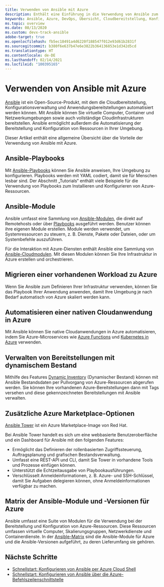 ```yaml
---
title: Verwenden von Ansible mit Azure
description: Enthält eine Einführung in die Verwendung von Ansible zum Automatisieren von Cloudbereitstellung, Konfigurationsverwaltung und Anwendungsbereitstellungen.
keywords: Ansible, Azure, DevOps, Übersicht, Cloudbereitstellung, Konfigurationsverwaltung, Anwendungsbereitstellung, Ansible-Module, Ansible-Playbooks
ms.topic: overview
ms.date: 08/13/2020
ms.custom: devx-track-ansible
adobe-target: true
ms.openlocfilehash: fb5ec18491a4d6220f188547f012e93d61b2831f
ms.sourcegitcommit: b380f6e637b47e6e3822b364136853e1d342d5cd
ms.translationtype: HT
ms.contentlocale: de-DE
ms.lasthandoff: 02/14/2021
ms.locfileid: "100395165"
---
```

# <a name="using-ansible-with-azure"></a>Verwenden von Ansible mit Azure

[Ansible](https://www.ansible.com) ist ein Open-Source-Produkt, mit dem die Cloudbereitstellung, Konfigurationsverwaltung und Anwendungsbereitstellungen automatisiert werden können. Mit Ansible können Sie virtuelle Computer, Container und Netzwerkumgebungen sowie auch vollständige Cloudinfrastrukturen bereitstellen. Ansible ermöglicht außerdem die Automatisierung der Bereitstellung und Konfiguration von Ressourcen in Ihrer Umgebung.

Dieser Artikel enthält eine allgemeine Übersicht über die Vorteile der Verwendung von Ansible mit Azure.

## <a name="ansible-playbooks"></a>Ansible-Playbooks

Mit [Ansible-Playbooks](https://docs.ansible.com/ansible/latest/playbooks.html) können Sie Ansible anweisen, Ihre Umgebung zu konfigurieren. Playbooks werden mit YAML codiert, damit sie für Menschen lesbar sind. Der Abschnitt „Tutorials“ enthält viele Beispiele für die Verwendung von Playbooks zum Installieren und Konfigurieren von Azure-Ressourcen. 

## <a name="ansible-modules"></a>Ansible-Module

Ansible umfasst eine Sammlung von [Ansible-Modulen](https://docs.ansible.com/ansible/2.9/modules/modules_by_category.html), die direkt auf Remotehosts oder über [Playbooks](https://docs.ansible.com/ansible/latest/playbooks.html) ausgeführt werden. Benutzer können ihre eigenen Module erstellen. Module werden verwendet, um Systemressourcen zu steuern, z. B. Dienste, Pakete oder Dateien, oder um Systembefehle auszuführen.

Für die Interaktion mit Azure-Diensten enthält Ansible eine Sammlung von [Ansible-Cloudmodulen](https://docs.ansible.com/ansible/2.9/modules/list_of_cloud_modules.html#azure). Mit diesen Modulen können Sie Ihre Infrastruktur in Azure erstellen und orchestrieren. 

## <a name="migrate-existing-workload-to-azure"></a>Migrieren einer vorhandenen Workload zu Azure

Wenn Sie Ansible zum Definieren Ihrer Infrastruktur verwenden, können Sie das Playbook Ihrer Anwendung anwenden, damit Ihre Umgebung je nach Bedarf automatisch von Azure skaliert werden kann. 

## <a name="automate-cloud-native-application-in-azure"></a>Automatisieren einer nativen Cloudanwendung in Azure

Mit Ansible können Sie native Cloudanwendungen in Azure automatisieren, indem Sie Azure-Microservices wie [Azure Functions](https://azure.microsoft.com//services/functions/) und [Kubernetes in Azure](https://azure.microsoft.com/services/container-service/kubernetes/) verwenden.  

## <a name="manage-deployments-with-dynamic-inventory"></a>Verwalten von Bereitstellungen mit dynamischem Bestand

Mithilfe des Features [Dynamic Inventory](https://docs.ansible.com/ansible/latest/user_guide/intro_dynamic_inventory.html) (Dynamischer Bestand) können mit Ansible Bestandsdaten per Pullvorgang von Azure-Ressourcen abgerufen werden. Sie können Ihre vorhandenen Azure-Bereitstellungen dann mit Tags versehen und diese gekennzeichneten Bereitstellungen mit Ansible verwalten.

## <a name="additional-azure-marketplace-options"></a>Zusätzliche Azure Marketplace-Optionen

[Ansible Tower](https://azuremarketplace.microsoft.com/marketplace/apps/redhat.ansible-tower) ist ein Azure Marketplace-Image von Red Hat. 

Bei Ansible Tower handelt es sich um eine webbasierte Benutzeroberfläche und ein Dashboard für Ansible mit den folgenden Features:

* Ermöglicht das Definieren der rollenbasierten Zugriffssteuerung, Auftragsplanung und grafischen Bestandsverwaltung. 
* Umfasst eine REST-API und CLI, damit Sie Tower in vorhandene Tools und Prozesse einfügen können. 
* Unterstützt die Echtzeitausgabe von Playbookausführungen. 
* Verschlüsselt Anmeldeinformationen, z. B. Azure- und SSH-Schlüssel, damit Sie Aufgaben delegieren können, ohne Anmeldeinformationen verfügbar zu machen.

## <a name="ansible-module-and-version-matrix-for-azure"></a>Matrix der Ansible-Module und -Versionen für Azure

Ansible umfasst eine Suite von Modulen für die Verwendung bei der Bereitstellung und Konfiguration von Azure-Ressourcen. Diese Ressourcen umfassen virtuelle Computer, Skalierungsgruppen, Netzwerkdienste und Containerdienste. In der [Ansible-Matrix](./module-version-matrix.md) sind die Ansible-Module für Azure und die Ansible-Versionen aufgeführt, zu deren Lieferumfang sie gehören.

## <a name="next-steps"></a>Nächste Schritte

- [Schnellstart: Konfigurieren von Ansible per Azure Cloud Shell](getting-started-cloud-shell.md)
- [Schnellstart: Konfigurieren von Ansible über die Azure-Befehlszeilenschnittstelle](install-on-linux-vm.md)
